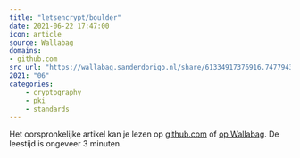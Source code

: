 ```yaml
---
title: "letsencrypt/boulder"
date: 2021-06-22 17:47:00
icon: article
source: Wallabag
domains:
- github.com
src_url: "https://wallabag.sanderdorigo.nl/share/61334917376916.74779439"
2021: "06"
categories:
    - cryptography
    - pki
    - standards
---
```

Het oorspronkelijke artikel kan je lezen op [github.com](https://github.com/letsencrypt/boulder/wiki/Recommended-Reading) of [op Wallabag](https://wallabag.sanderdorigo.nl/share/61334917376916.74779439). De leestijd is ongeveer 3 minuten.